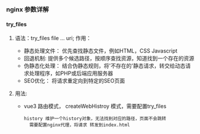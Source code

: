 ### nginx 参数详解

#### try_files

1. 语法：try_files file ... uri;
    作用： 
      - 静态处理文件：  优先查找静态文件，例如HTML，CSS Javascript
      - 回退机制:       提供多个候选路径，按顺序查找资源，知道找到一个存在的资源
      - 伪静态化处理：  结合伪静态规则，将'不存在的'静态请求，转交给动态请求处理程序，如PHP或后端应用服务器
      - SEO优化：       将请求重定向到特定的SEO页面
      

2. 用法:

      - vue3 路由模式， createWebHistroy 模式，需要配置try_files
             
            history 维护一个history对象，无法找到对应的路径，页面不会跳转
              需要配置nginx代理，将请求 转发到index.html

              